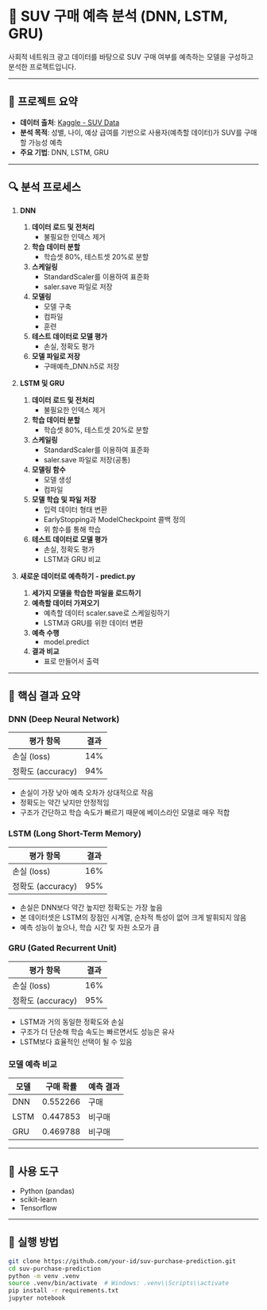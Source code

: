 # 🚗 SUV 구매 예측 분석 (DNN, LSTM, GRU)

사회적 네트워크 광고 데이터를 바탕으로 SUV 구매 여부를 예측하는 모델을 구성하고 분석한 프로젝트입니다.

---

## 📌 프로젝트 요약

- **데이터 출처**: [Kaggle - SUV Data](https://www.kaggle.com/datasets/iamaniket/suv-data)
- **분석 목적**: 성별, 나이, 예상 급여를 기반으로 사용자(예측할 데이터)가 SUV를 구매할 가능성 예측
- **주요 기법**: DNN, LSTM, GRU

---

## 🔍 분석 프로세스

1. **DNN**
    1. **데이터 로드 및 전처리**
        - 불필요한 인덱스 제거
    2. **학습 데이터 분할**
        - 학습셋 80%, 테스트셋 20%로 분할
    3. **스케일링**
        - StandardScaler를 이용하여 표준화
        - saler.save 파일로 저장
    4. **모델링**
        - 모델 구축
        - 컴파일
        - 훈련
    5. **테스트 데이터로 모델 평가**
        - 손실, 정확도 평가
    6. **모델 파일로 저장**
        - 구매예측_DNN.h5로 저장

2. **LSTM 및 GRU**
    1. **데이터 로드 및 전처리**
        - 불필요한 인덱스 제거
    2. **학습 데이터 분할**
        - 학습셋 80%, 테스트셋 20%로 분할
    3. **스케일링**
        - StandardScaler를 이용하여 표준화
        - saler.save 파일로 저장(공통)
    4. **모델링 함수**
        - 모델 생성
        - 컴파일
    5. **모델 학습 및 파일 저장**
        - 입력 데이터 형태 변환
        - EarlyStopping과 ModelCheckpoint 콜백 정의
        - 위 함수를 통해 학습
    5. **테스트 데이터로 모델 평가**
        - 손실, 정확도 평가
        - LSTM과 GRU 비교

3. **새로운 데이터로 예측하기 - predict.py**
    1. **세가지 모델을 학습한 파일을 로드하기**
    2. **예측할 데이터 가져오기**
        - 예측할 데이터 scaler.save로 스케일링하기
        - LSTM과 GRU를 위한 데이터 변환
    3. **예측 수행**
        - model.predict
    4. **결과 비교**
        - 표로 만들어서 출력
---

## 📌 핵심 결과 요약

### DNN (Deep Neural Network)

| 평가 항목         | 결과  |
|------------------|-------|
| 손실 (loss) | 14% |
| 정확도 (accuracy) | 94% |

- 손실이 가장 낮아 예측 오차가 상대적으로 작음
- 정확도는 약간 낮지만 안정적임
- 구조가 간단하고 학습 속도가 빠르기 때문에 베이스라인 모델로 매우 적합

### LSTM (Long Short-Term Memory)

| 평가 항목         | 결과  |
|------------------|-------|
| 손실 (loss) | 16% |
| 정확도 (accuracy) | 95% |

- 손실은 DNN보다 약간 높지만 정확도는 가장 높음
- 본 데이터셋은 LSTM의 장점인 시계열, 순차적 특성이 없어 크게 발휘되지 않음
- 예측 성능이 높으나, 학습 시간 및 자원 소모가 큼

### GRU (Gated Recurrent Unit)

| 평가 항목         | 결과  |
|------------------|-------|
| 손실 (loss) | 16% |
| 정확도 (accuracy) | 95% |

- LSTM과 거의 동일한 정확도와 손실
- 구조가 더 단순해 학습 속도는 빠르면서도 성능은 유사
- LSTM보다 효율적인 선택이 될 수 있음

### 모델 예측 비교

|모델|구매 확률|예측 결과|
|----|--------|-------|
|DNN|0.552266|구매|
|LSTM|0.447853|비구매|
|GRU|0.469788|비구매|

---

## 🧰 사용 도구

- Python (pandas)
- scikit-learn
- Tensorflow

---

## 🧪 실행 방법

```bash
git clone https://github.com/your-id/suv-purchase-prediction.git
cd suv-purchase-prediction
python -m venv .venv
source .venv/bin/activate  # Windows: .venv\\Scripts\\activate
pip install -r requirements.txt
jupyter notebook
